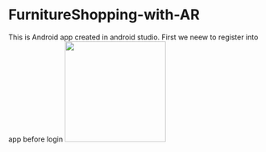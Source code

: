 # FurnitureShopping-with-AR

This is Android app created in android studio.
First we neew to register into app before login
<img src="s4.jpg" width="200">  
